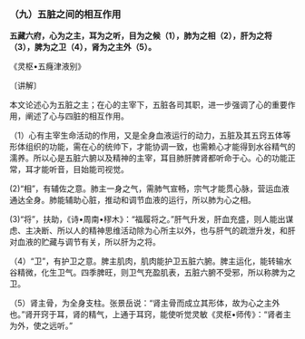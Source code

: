 ### （九）五脏之间的相互作用

**五藏六府，心为之主，耳为之听，目为之候（1），肺为之相（2），肝为之将（3），脾为之卫（4），肾为之主外（5）。**

《灵枢•五癃津液别》

〔讲解〕

本文论述心为五脏之主；在心的主宰下，五脏各司其职，进一步强调了心的重要作用，阐述了心与四脏的相互作用。

（1）心有主宰生命活动的作用，又是全身血液运行的动力，五脏及其五窍五体等形体组织的功能，需在心的统帅下，才能协调一致，也需赖心才能得到水谷精气的濡养。所以心是五脏六腑以及精神的主宰，耳目肺肝脾肾都听命于心。心的功能正常，耳才能听音，目始能司视觉。

(2)“相”，有辅佐之意。肺主一身之气，需肺气宣畅，宗气才能贯心脉，营运血液通达全身。肺能辅助心脏，推动和调节血液的运行，所以肺为心之相。

(3)“将”，扶助，《诗•周南•穋木》：“福履将之。”肝气升发，肝血充盛，则人能出谋虑、主决断、所以人的精神思维活动除为心所主以外，也与肝气的疏泄升发，和肝对血液的贮藏与调节有关，所以肝为之将。

（4）“卫”，有护卫之意。脾主肌肉，肌肉能护卫五脏六腑。脾主运化，能转输水谷精微，化生卫气。四季脾旺，则卫气充盈肌表，五脏六腑不受邪，所以称脾为之卫。

（5）肾主骨，为全身支柱。张景岳说：“肾主骨而成立其形体，故为心之主外也。”肾开窍于耳，肾的精气，上通于耳窍，能使听觉灵敏《灵枢•师传》：“肾者主为外，使之远听。”
